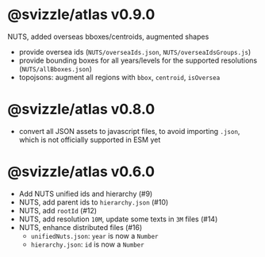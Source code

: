 # @svizzle/atlas v0.9.0

NUTS, added overseas bboxes/centroids, augmented shapes

- provide oversea ids (`NUTS/overseaIds.json`, `NUTS/overseaIdsGroups.js`)
- provide bounding boxes for all years/levels for the supported resolutions (`NUTS/allBboxes.json`)
- topojsons: augment all regions with `bbox`, `centroid`, `isOversea`

# @svizzle/atlas v0.8.0

- convert all JSON assets to javascript files, to avoid importing `.json`,
which is not officially supported in ESM yet

# @svizzle/atlas v0.6.0

- Add NUTS unified ids and hierarchy (#9)
- NUTS, add parent ids to `hierarchy.json` (#10)
- NUTS, add `rootId` (#12)
- NUTS, add resolution `10M`, update some texts in `3M` files (#14)
- NUTS, enhance distributed files (#16)
	- `unifiedNuts.json`: `year` is now a `Number`
	- `hierarchy.json`: `id` is now a `Number`

